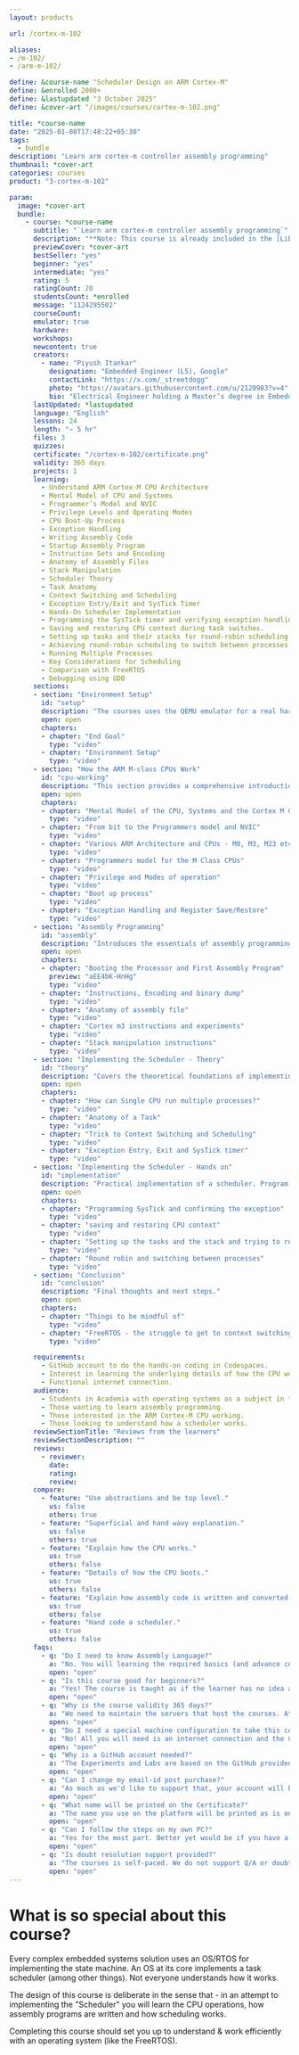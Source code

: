 ```yaml
---
layout: products

url: /cortex-m-102

aliases:
- /m-102/
- /arm-m-102/

define: &course-name "Scheduler Design on ARM Cortex-M"
define: &enrolled 2000+
define: &lastupdated "3 October 2025"
define: &cover-art "/images/courses/cortex-m-102.png"

title: *course-name
date: "2025-01-08T17:48:22+05:30"
tags:
  - bundle
description: "Learn arm cortex-m controller assembly programming"
thumbnail: *cover-art
categories: courses
product: "3-cortex-m-102"

param:
  image: *cover-art
  bundle:
    - course: *course-name
      subtitle: "`Learn arm cortex-m controller assembly programming`"
      description: "**Note: This course is already included in the [Library Access](/library)!**\n\nLearn the assembly programming for ARM Cortex-M CPUs by writing a scheduler from scratch, without using any IDE, SDK or boiler plate code. A scheduler is at the heart of every operating system.\n\n By writing one from scratch, not only will you learn how to write assembly code, but also how the CPU works and, how a single CPU can run more than one process. As part of this course, the goal is to make a single CPU run three infinite `while(1){}` loops!"
      previewCover: *cover-art
      bestSeller: "yes"
      beginner: "yes"
      intermediate: "yes"
      rating: 5
      ratingCount: 20
      studentsCount: *enrolled
      message: "1124295502"
      courseCount:
      emulator: true
      hardware:
      workshops:
      newcontent: true
      creators:
        - name: "Piyush Itankar"
          designation: "Embedded Engineer (L5), Google"
          contactLink: "https://x.com/_streetdogg"
          photo: "https://avatars.githubusercontent.com/u/2120983?v=4"
          bio: "Electrical Engineer holding a Master’s degree in Embedded Systems, with a proven track record at industry giants. At Intel, contributed expertise to Navigation Firmware, Bluetooth Driver development, and RF validation software. Currently thriving as an Embedded Software Engineer at Google, drove innovation in Firmware development for the Power Management Sub-system on Tensor SoCs (Pixel Phones) and presently advancing system software for the Pixel Watch."
      lastUpdated: *lastupdated
      language: "English"
      lessons: 24
      length: "~ 5 hr"
      files: 3
      quizzes:
      certificate: "/cortex-m-102/certificate.png"
      validity: 365 days
      projects: 1
      learning:
        - Understand ARM Cortex-M CPU Architecture
        - Mental Model of CPU and Systems
        - Programmer’s Model and NVIC
        - Privilege Levels and Operating Modes
        - CPU Boot-Up Process
        - Exception Handling
        - Writing Assembly Code
        - Startup Assembly Program
        - Instruction Sets and Encoding
        - Anatomy of Assembly Files
        - Stack Manipulation
        - Scheduler Theory
        - Task Anatomy
        - Context Switching and Scheduling
        - Exception Entry/Exit and SysTick Timer
        - Hands-On Scheduler Implementation
        - Programming the SysTick timer and verifying exception handling.
        - Saving and restoring CPU context during task switches.
        - Setting up tasks and their stacks for round-robin scheduling.
        - Achieving round-robin scheduling to switch between processes.
        - Running Multiple Processes
        - Key Considerations for Scheduling
        - Comparison with FreeRTOS
        - Debugging using GDB
      sections:
      - section: "Environment Setup"
        id: "setup"
        description: "The courses uses the QEMU emulator for a real hardware board (the experiments should also run on real hardware). To ensure that everyone has the same setup and doesn't get tangled in the setup issues - we use the GitHub Codespaces instance running a virtual machine configuration we defined. This section guides through the steps of accessing it."
        open: open
        chapters:
        - chapter: "End Goal"
          type: "video"
        - chapter: "Environment Setup"
          type: "video"
      - section: "How the ARM M-class CPUs Work"
        id: "cpu-working"
        description: "This section provides a comprehensive introduction to the core concepts of ARM Cortex-M CPUs, laying the foundation for understanding their architecture and operation. Explore the mental model of the CPU, systems, and the Cortex-M controller, gaining insight into how these components interact."
        open: open
        chapters:
        - chapter: "Mental Model of the CPU, Systems and the Cortex M Controller"
          type: "video"
        - chapter: "From bit to the Programmers model and NVIC"
          type: "video"
        - chapter: "Various ARM Architecture and CPUs - M0, M3, M23 etc."
          type: "video"
        - chapter: "Programmers model for the M Class CPUs"
          type: "video"
        - chapter: "Privilege and Modes of operation"
          type: "video"
        - chapter: "Boot up process"
          type: "video"
        - chapter: "Exception Handling and Register Save/Restore"
          type: "video"
      - section: "Assembly Programming"
        id: "assembly"
        description: "Introduces the essentials of assembly programming for ARM Cortex-M CPUs, focusing on practical implementation. Start by exploring the processor boot-up process and writing their first assembly program, gaining hands-on experience with the Cortex-M environment. The section delves into the structure of instructions, their encoding, and how to analyze binary dumps to understand the low-level representation of code. Examine the anatomy of an assembly file, learning its components and organization. Master stack manipulation instructions, understanding their critical role in managing data and CPU context. "
        open: open
        chapters:
        - chapter: "Booting the Processor and First Assembly Program"
          preview: "aEE4bK-HnHg"
          type: "video"
        - chapter: "Instructions, Encoding and binary dump"
          type: "video"
        - chapter: "Anatomy of assembly file"
          type: "video"
        - chapter: "Cortex m3 instructions and experiments"
          type: "video"
        - chapter: "Stack manipulation instructions"
          type: "video"
      - section: "Implementing the Scheduler - Theory"
        id: "theory"
        description: "Covers the theoretical foundations of implementing a scheduler on ARM Cortex-M CPUs, enabling multitasking on a single processor. Explore how a single CPU can run multiple processes, uncovering the principles behind concurrent task execution. Covers the anatomy of a task, detailing its structure and role within a scheduler. Discover the critical techniques for context switching and scheduling, including the `trick` that facilitates seamless task transitions."
        open: open
        chapters:
        - chapter: "How can Single CPU run multiple processes?"
          type: "video"
        - chapter: "Anatomy of a Task"
          type: "video"
        - chapter: "Trick to Context Switching and Scheduling"
          type: "video"
        - chapter: "Exception Entry, Exit and SysTick timer"
          type: "video"
      - section: "Implementing the Scheduler - Hands on"
        id: "implementation"
        description: "Practical implementation of a scheduler. Program the SysTick timer and verify its associated exception handling to ensure accurate timing for task scheduling. Covers techniques for saving and restoring CPU context, a critical step for seamless task switching. Set up tasks and their respective stacks, configuring the system to enable round-robin scheduling. Through hands-on exercises, implement round-robin scheduling and achieve process switching."
        open: open
        chapters:
        - chapter: "Programming SysTick and confirming the exception"
          type: "video"
        - chapter: "saving and restoring CPU context"
          type: "video"
        - chapter: "Setting up the tasks and the stack and trying to round robin"
          type: "video"
        - chapter: "Round robin and switching between processes"
          type: "video"
      - section: "Conclusion"
        id: "conclusion"
        description: "Final thoughts and next steps."
        open: open
        chapters:
        - chapter: "Things to be mindful of"
          type: "video"
        - chapter: "FreeRTOS - the struggle to get to context switching"
          type: "video"

      requirements:
        - GitHub account to do the hands-on coding in Codespaces.
        - Interest in learning the underlying details of how the CPU works.
        - Functional internet connection.
      audience:
        - Students in Academia with operating systems as a subject in the course.
        - Those wanting to learn assembly programming.
        - Those interested in the ARM Cortex-M CPU working.
        - Those looking to understand how a scheduler works.
      reviewSectionTitle: "Reviews from the learners"
      reviewSectionDescription: ""
      reviews:
        - reviewer:
          date:
          rating:
          review:
      compare:
        - feature: "Use abstractions and be top level."
          us: false
          others: true
        - feature: "Superficial and hand wavy explanation."
          us: false
          others: true
        - feature: "Explain how the CPU works."
          us: true
          others: false
        - feature: "Details of how the CPU boots."
          us: true
          others: false
        - feature: "Explain how assembly code is written and converted to binary."
          us: true
          others: false
        - feature: "Hand code a scheduler."
          us: true
          others: false
      faqs:
        - q: "Do I need to know Assembly Language?"
          a: "No. You will learning the required basics (and advance concepts) as part of the course."
          open: "open"
        - q: "Is this course good for beginners?"
          a: "Yes! The course is taught as if the learner has no idea about ARM Cortex-M CPUs, Assembly and OS."
          open: "open"
        - q: "Why is the course validity 365 days?"
          a: "We need to maintain the servers that host the courses. At the moment we have enough capital to keep the server afloat for another year. We are striving to make this a lifetime access course. As the funds trickle in, we will revisit the validity and might update it for all the enrolled learners. It is however no a promise!"
          open: "open"
        - q: "Do I need a special machine configuration to take this course?"
          a: "No! All you will need is an internet connection and the Chrome browser. The hands-on examples and lab work is based on GitHub codespaces platform."
          open: "open"
        - q: "Why is a GitHub account needed?"
          a: "The Experiments and Labs are based on the GitHub provided Codespaces virtual machine. Codespaces will enable a common work environment for all the learners and avoid the hassle of special setup."
          open: "open"
        - q: "Can I change my email-id post purchase?"
          a: "As much as we'd like to support that, your account will be linked to your email-id post purchase."
          open: "open"
        - q: "What name will be printed on the Certificate?"
          a: "The name you use on the platform will be printed as is on the Certificate when it is generated."
          open: "open"
        - q: "Can I follow the steps on my own PC?"
          a: "Yes for the most part. Better yet would be if you have a Linux machine. We will not support debugs on your personal support."
          open: "open"
        - q: "Is doubt resolution support provided?"
          a: "The courses is self-paced. We do not support Q/A or doubt resolution. The platform provides a way for you to ask questions that other students can respond to."
          open: "open"
---
```


# What is so special about this course?

Every complex embedded systems solution uses an OS/RTOS for implementing the state machine. An OS at its core implements a task scheduler (among other things). Not everyone understands how it works.

The design of this course is deliberate in the sense that - in an attempt to implementing the "Scheduler" you will learn the CPU operations, how assembly programs are written and how scheduling works.

Completing this course should set you up to understand & work efficiently with an operating system (like the FreeRTOS).
